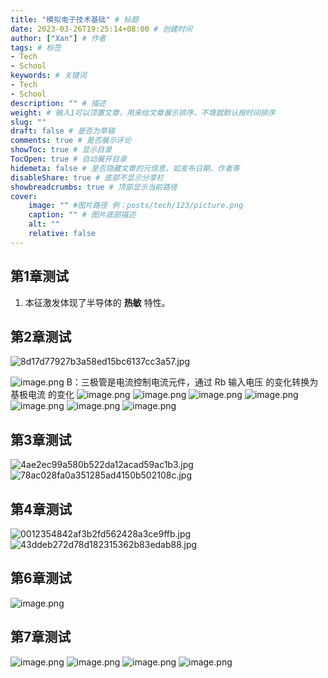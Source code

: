 ```yaml
---
title: "模拟电子技术基础" # 标题
date: 2023-03-26T19:25:14+08:00 # 创建时间
author: ["Xan"] # 作者
tags: # 标签
- Tech 
- School
keywords: # 关键词
- Tech 
- School
description: "" # 描述
weight: # 输入1可以顶置文章，用来给文章展示排序，不填就默认按时间排序
slug: ""
draft: false # 是否为草稿
comments: true # 是否展示评论
showToc: true # 显示目录
TocOpen: true # 自动展开目录
hidemeta: false # 是否隐藏文章的元信息，如发布日期、作者等
disableShare: true # 底部不显示分享栏
showbreadcrumbs: true # 顶部显示当前路径
cover:
    image: "" #图片路径 例：posts/tech/123/picture.png
    caption: "" # 图片底部描述
    alt: ""
    relative: false
---
```


## 第1章测试
1. 本征激发体现了半导体的 **热敏** 特性。
## 第2章测试
![8d17d77927b3a58ed15bc6137cc3a57.jpg](https://bu.dusays.com/2023/04/17/643ccc391f9a5.jpg)

![image.png](https://bu.dusays.com/2023/04/09/6432b9b15f0c0.png)
B：三极管是电流控制电流元件，通过 Rb  输入电压 的变化转换为 基极电流 的变化
![image.png](https://bu.dusays.com/2023/04/09/6432b9e8ce764.png)
![image.png](https://bu.dusays.com/2023/04/09/6432ba1036633.png)
![image.png](https://bu.dusays.com/2023/04/09/6432ba1abc21e.png)
![image.png](https://bu.dusays.com/2023/04/09/6432ba3a8d082.png)
![image.png](https://bu.dusays.com/2023/04/09/6432ba508d6a6.png)
![image.png](https://bu.dusays.com/2023/04/09/6432ba6c57795.png)
![image.png](https://bu.dusays.com/2023/04/09/6432ba8cdf789.png)
## 第3章测试
![4ae2ec99a580b522da12acad59ac1b3.jpg](https://bu.dusays.com/2023/04/17/643ccc3fe785f.jpg)
![78ac028fa0a351285ad4150b502108c.jpg](https://bu.dusays.com/2023/04/17/643ccd148c5de.jpg)

## 第4章测试
![0012354842af3b2fd562428a3ce9ffb.jpg](https://bu.dusays.com/2023/04/24/64460240450f9.jpg)
![43ddeb272d78d182315362b83edab88.jpg](https://bu.dusays.com/2023/04/24/6446024198293.jpg)

## 第6章测试
![image.png](https://bu.dusays.com/2023/06/10/6483f03d56548.png)
## 第7章测试
![image.png](https://bu.dusays.com/2023/06/10/6483f0b1a5e76.png)
![image.png](https://bu.dusays.com/2023/06/10/6483f0c47e1c3.png)
![image.png](https://bu.dusays.com/2023/06/10/6483f0d370bf4.png)
![image.png](https://bu.dusays.com/2023/06/10/6483f0e235321.png)
